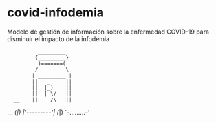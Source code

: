 # covid-infodemia
Modelo de gestión de información sobre la enfermedad COVID-19 para disminuir el impacto de la infodemia



              _________
             {_________}
              )=======(
             /         \
            | _________ |
            ||   _     ||
            ||  |_)    ||
            ||  | \/   ||
      __    ||    /\   ||
 __  (_|)   |'---------'|
(_|)        `-.........-'

